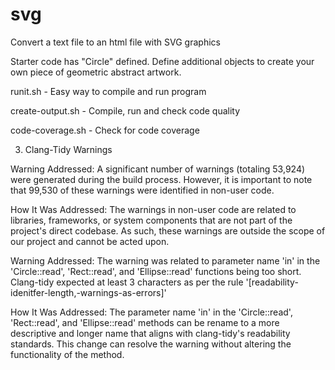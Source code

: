 # svg

Convert a text file to an html file with SVG graphics

Starter code has "Circle" defined.
Define additional objects to create your own piece of geometric abstract artwork.


runit.sh - Easy way to compile and run program

create-output.sh - Compile, run and check code quality

code-coverage.sh - Check for code coverage

3. Clang-Tidy Warnings

Warning Addressed: A significant number of warnings (totaling 53,924) were generated during the build process. However, it is important to note that 99,530 of these warnings were identified in non-user code.

How It Was Addressed: The warnings in non-user code are related to libraries, frameworks, or system components that are not part of the project's direct codebase. As such, these warnings are outside the scope of our project and cannot be acted upon.

Warning Addressed: The warning was related to parameter name 'in' in the 'Circle::read', 'Rect::read', and 'Ellipse::read' functions being too short. Clang-tidy expected at least 3 characters as per the rule '[readability-idenitfer-length,-warnings-as-errors]'

How It Was Addressed: The parameter name 'in' in the 'Circle::read', 'Rect::read', and 'Ellipse::read' methods can be rename to a more descriptive and longer name that aligns with clang-tidy's readability standards. This change can resolve the warning without altering the functionality of the method. 


